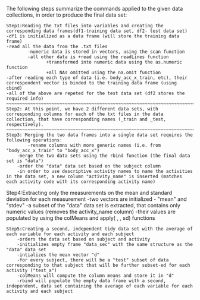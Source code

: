 The following steps summarize the commands applied to the given data collections, in order to produce the final data set:
~~~~~~~~~~~~~~~~~~~~~~~~~~~~~~~~~~~~~~~~~~~~~~~~~~~~~~~~~~~~~~~~~~~~~~~~~~~~~~~~~~~~~~~~~~~~~~~~~~~~~~~
Step1:Reading the txt files into variables and creating the corresponding data frames(df1-training data set, df2- test data set)
-df1 is initialized as a data frame (will store the training data frame)
-read all the data from the .txt files
        -numeric data is stored in vectors, using the scan function
        -all other data is +read using the readLines function
			   +transformed into numeric data using the as.numeric function
			   +all NAs omitted using the na.omit function
-after reading each type of data (i.e. body_acc_x_train, etc), their correspondent vector is binded to the training data frame (using cbind)
-all of the above are repeted for the test data set (df2 stores the required info)
~~~~~~~~~~~~~~~~~~~~~~~~~~~~~~~~~~~~~~~~~~~~~~~~~~~~~~~~~~~~~~~~~~~~~~~~~~~~~~~~~~~~~~~~~~~~~~~~~~~~~~
Step2: At this point, we have 2 different data sets, with corresponding columns for each of the txt files in the data collection, that have corresponding names (_train and _test, respectively).
~~~~~~~~~~~~~~~~~~~~~~~~~~~~~~~~~~~~~~~~~~~~~~~~~~~~~~~~~~~~~~~~~~~~~~~~~~~~~~~~~~~~~~~~~~~~~~~~~~~~~~
Step3: Merging the two data frames into a single data set requires the following operations:
        -rename columns with more generic names (i.e. from "body_acc_x_train" to "body_acc_x")
	-merge the two data sets using the rbind function (the final data set is "data")
	-order the "data" data set based on the subject column
	-in order to use descriptive activity names to name the activities in the data set, a new column "activity_name" is inserted (matches each activity code with its corresponding activity name)
~~~~~~~~~~~~~~~~~~~~~~~~~~~~~~~~~~~~~~~~~~~~~~~~~~~~~~~~~~~~~~~~~~~~~~~~~~~~~~~~~~~~~~~~~~~~~~~~~~~~~~~
Step4:Extracting only the measurements on the mean and standard deviation for each measurement 
        -two vectors are initialized - "mean" and "stdev"
        -a subset of the "data" data set is extracted, that contains only numeric values (removes the activity_name column)
        -their values are populated by using the colMeans and apply( , , sd) functions
~~~~~~~~~~~~~~~~~~~~~~~~~~~~~~~~~~~~~~~~~~~~~~~~~~~~~~~~~~~~~~~~~~~~~~~~~~~~~~~~~~~~~~~~~~~~~~~~~~~~~~~
Step5:Creating a second, independent tidy data set with the average of each variable for each activity and each subject
	-orders the data set based on subject and activity
	-initializes empty frame "data_sec" with the same structure as the "data" data set
	-intializes the mean vector "d"
	-for every subject, there will be a "test" subset of data corresponding to that subject that will be further subset-ed for each activity ("test_a")
	-colMeans will compute the column means and store it in "d"
	-rbind will populate the empty data frame with a second, independent, data set containing the average of each variable for each activity and each subject
